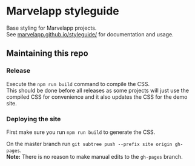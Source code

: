 # Marvelapp styleguide

Base styling for Marvelapp projects.  
See [marvelapp.github.io/styleguide/](http://marvelapp.github.io/styleguide/) for documentation and usage.

## Maintaining this repo

### Release

Execute the `npm run build` command to compile the CSS.  
This should be done before all releases as some projects will just use the
compiled CSS for convenience and it also updates the CSS for the demo site.

### Deploying the site

First make sure you run `npm run build` to generate the CSS.  

On the master branch run `git subtree push --prefix site origin gh-pages`.  
**Note:** There is no reason to make manual edits to the `gh-pages` branch.
